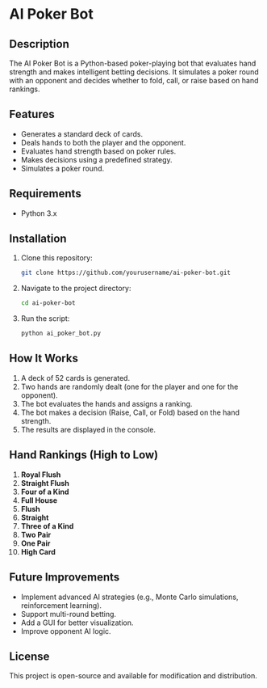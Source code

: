 # AI Poker Bot

## Description
The AI Poker Bot is a Python-based poker-playing bot that evaluates hand strength and makes intelligent betting decisions. It simulates a poker round with an opponent and decides whether to fold, call, or raise based on hand rankings.

## Features
- Generates a standard deck of cards.
- Deals hands to both the player and the opponent.
- Evaluates hand strength based on poker rules.
- Makes decisions using a predefined strategy.
- Simulates a poker round.

## Requirements
- Python 3.x

## Installation
1. Clone this repository:
   ```sh
   git clone https://github.com/yourusername/ai-poker-bot.git
   ```
2. Navigate to the project directory:
   ```sh
   cd ai-poker-bot
   ```
3. Run the script:
   ```sh
   python ai_poker_bot.py
   ```

## How It Works
1. A deck of 52 cards is generated.
2. Two hands are randomly dealt (one for the player and one for the opponent).
3. The bot evaluates the hands and assigns a ranking.
4. The bot makes a decision (Raise, Call, or Fold) based on the hand strength.
5. The results are displayed in the console.

## Hand Rankings (High to Low)
1. **Royal Flush**
2. **Straight Flush**
3. **Four of a Kind**
4. **Full House**
5. **Flush**
6. **Straight**
7. **Three of a Kind**
8. **Two Pair**
9. **One Pair**
10. **High Card**

## Future Improvements
- Implement advanced AI strategies (e.g., Monte Carlo simulations, reinforcement learning).
- Support multi-round betting.
- Add a GUI for better visualization.
- Improve opponent AI logic.

## License
This project is open-source and available for modification and distribution.
